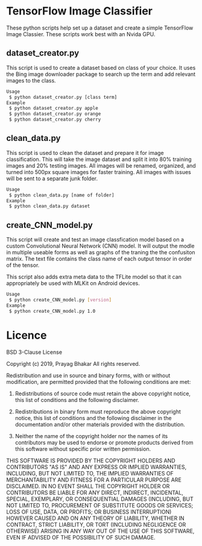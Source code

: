 # TensorFlow Image Classifier
These python scripts help set up a dataset and create a simple TensorFlow Image Classier. These scripts work best with an Nvida GPU.

## dataset_creator.py
This script is used to create a dataset based on class of your choice. It uses the Bing image downloader package to search up the term and add relevant images to the class.

``` bash
Usage
 $ python dataset_creator.py [class term]
Example
 $ python dataset_creator.py apple
 $ python dataset_creator.py orange
 $ python dataset_creator.py cherry
```

## clean_data.py
This script is used to clean the dataset and prepare it for image classification. This will take the image dataset and split it into 80% training images and 20% testing images. All images will be renamed, organized, and turned into 500px square images for faster training. All images with issues will be sent to a separate junk folder.

``` bash
Usage
 $ python clean_data.py [name of folder]
Example
 $ python clean_data.py dataset
```

## create_CNN_model.py
This script will create and test an image classfication model based on a custom Convolutional Neural Network (CNN) model. It will output the modle in multiple useable forms as well as graphs of the traning the the confusiton matrix. The text file contains the class name of each output tensor in order of the tensor.

This script also adds extra meta data to the TFLite model so that it can appropriately be used with MLKit on Android devices.

``` bash
Usage
 $ python create_CNN_model.py [version]
Example
 $ python create_CNN_model.py 1.0
```

# Licence

BSD 3-Clause License

Copyright (c) 2019, Prayag Bhakar
All rights reserved.

Redistribution and use in source and binary forms, with or without
modification, are permitted provided that the following conditions are met:

1. Redistributions of source code must retain the above copyright notice, this
   list of conditions and the following disclaimer.

2. Redistributions in binary form must reproduce the above copyright notice,
   this list of conditions and the following disclaimer in the documentation
   and/or other materials provided with the distribution.

3. Neither the name of the copyright holder nor the names of its
   contributors may be used to endorse or promote products derived from
   this software without specific prior written permission.

THIS SOFTWARE IS PROVIDED BY THE COPYRIGHT HOLDERS AND CONTRIBUTORS "AS IS"
AND ANY EXPRESS OR IMPLIED WARRANTIES, INCLUDING, BUT NOT LIMITED TO, THE
IMPLIED WARRANTIES OF MERCHANTABILITY AND FITNESS FOR A PARTICULAR PURPOSE ARE
DISCLAIMED. IN NO EVENT SHALL THE COPYRIGHT HOLDER OR CONTRIBUTORS BE LIABLE
FOR ANY DIRECT, INDIRECT, INCIDENTAL, SPECIAL, EXEMPLARY, OR CONSEQUENTIAL
DAMAGES (INCLUDING, BUT NOT LIMITED TO, PROCUREMENT OF SUBSTITUTE GOODS OR
SERVICES; LOSS OF USE, DATA, OR PROFITS; OR BUSINESS INTERRUPTION) HOWEVER
CAUSED AND ON ANY THEORY OF LIABILITY, WHETHER IN CONTRACT, STRICT LIABILITY,
OR TORT (INCLUDING NEGLIGENCE OR OTHERWISE) ARISING IN ANY WAY OUT OF THE USE
OF THIS SOFTWARE, EVEN IF ADVISED OF THE POSSIBILITY OF SUCH DAMAGE.

